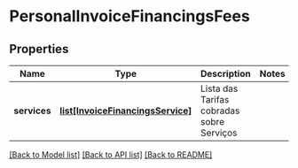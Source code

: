 # PersonalInvoiceFinancingsFees

## Properties
Name | Type | Description | Notes
------------ | ------------- | ------------- | -------------
**services** | [**list[InvoiceFinancingsService]**](InvoiceFinancingsService.md) | Lista das Tarifas cobradas sobre Serviços | 

[[Back to Model list]](../README.md#documentation-for-models) [[Back to API list]](../README.md#documentation-for-api-endpoints) [[Back to README]](../README.md)

